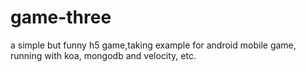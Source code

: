 # game-three
a simple but funny h5 game,taking example for android mobile game, running with koa, mongodb and velocity, etc.
